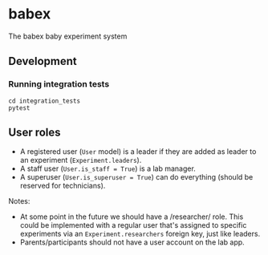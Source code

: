 # babex
The babex baby experiment system


## Development

### Running integration tests

```
cd integration_tests
pytest
```

## User roles

* A registered user (`User` model) is a leader if they are added as leader to an experiment (`Experiment.leaders`).
* A staff user (`User.is_staff = True`) is a lab manager.
* A superuser (`User.is_superuser = True`) can do everything (should be reserved for technicians).

Notes:

* At some point in the future we should have a /researcher/ role.
This could be implemented with a regular user that's assigned to specific experiments via an `Experiment.researchers` foreign key, just like leaders.
* Parents/participants should not have a user account on the lab app.
